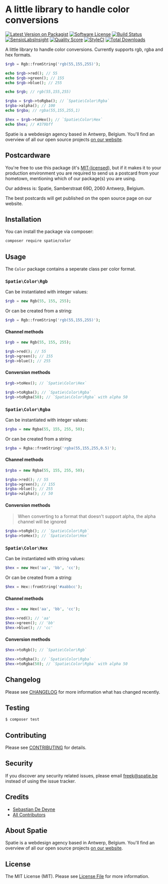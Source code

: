 # A little library to handle color conversions

[![Latest Version on Packagist](https://img.shields.io/packagist/v/spatie/color.svg?style=flat-square)](https://packagist.org/packages/spatie/color)
[![Software License](https://img.shields.io/badge/license-MIT-brightgreen.svg?style=flat-square)](LICENSE.md)
[![Build Status](https://img.shields.io/travis/spatie/color/master.svg?style=flat-square)](https://travis-ci.org/spatie/color)
[![SensioLabsInsight](https://img.shields.io/sensiolabs/i/966ee426-e15b-4b9c-8676-a6c107bcabff.svg?style=flat-square)](https://insight.sensiolabs.com/projects/966ee426-e15b-4b9c-8676-a6c107bcabff)
[![Quality Score](https://img.shields.io/scrutinizer/g/spatie/color.svg?style=flat-square)](https://scrutinizer-ci.com/g/spatie/color)
[![StyleCI](https://styleci.io/repos/68709937/shield?branch=master)](https://styleci.io/repos/68709937)
[![Total Downloads](https://img.shields.io/packagist/dt/spatie/color.svg?style=flat-square)](https://packagist.org/packages/spatie/color)

A little library to handle color conversions. Currently supports rgb, rgba and hex formats.

```php
$rgb = Rgb::fromString('rgb(55,155,255)');

echo $rgb->red(); // 55
echo $rgb->green(); // 155
echo $rgb->blue(); // 255

echo $rgb; // rgb(55,155,255)

$rgba = $rgb->toRgba(); // `Spatie\Color\Rgba`
$rgba->alpha(); // 100
echo $rgba; // rgba(55,155,255,1)

$hex = $rgb->toHex(); // `Spatie\Color\Hex`
echo $hex; // #379bff
```

Spatie is a webdesign agency based in Antwerp, Belgium. You'll find an overview of all our open source projects [on our website](https://spatie.be/opensource).

## Postcardware

You're free to use this package (it's [MIT-licensed](LICENSE.md)), but if it makes it to your production environment you are required to send us a postcard from your hometown, mentioning which of our package(s) you are using.

Our address is: Spatie, Samberstraat 69D, 2060 Antwerp, Belgium.

The best postcards will get published on the open source page on our website.

## Installation

You can install the package via composer:

```bash
composer require spatie/color
```

## Usage

The `Color` package contains a seperate class per color format.

### `Spatie\Color\Rgb`

Can be instantiated with integer values:

```php
$rgb = new Rgb(55, 155, 255);
```

Or can be created from a string:

```php
$rgb = Rgb::fromString('rgb(55,155,255)');
```

#### Channel methods

```php
$rgb = new Rgb(55, 155, 255);

$rgb->red(); // 55
$rgb->green(); // 155
$rgb->blue(); // 255
```

#### Conversion methods

```php
$rgb->toHex(); // `Spatie\Color\Hex`

$rgb->toRgba(); // `Spatie\Color\Rgba`
$rgb->toRgba(50); // `Spatie\Color\Rgba` with alpha 50
```

### `Spatie\Color\Rgba`

Can be instantiated with integer values:

```php
$rgba = new Rgba(55, 155, 255, 50);
```

Or can be created from a string:

```php
$rgba = Rgba::fromString('rgba(55,155,255,0.5)');
```

#### Channel methods

```php
$rgba = new Rgba(55, 155, 255, 50);

$rgba->red(); // 55
$rgba->green(); // 155
$rgba->blue(); // 255
$rgba->alpha(); // 50
```

#### Conversion methods

> When converting to a format that doesn't support alpha, the alpha channel will be ignored

```php
$rgba->toRgb(); // `Spatie\Color\Rgb`
$rgba->toHex(); // `Spatie\Color\Hex`
```

### `Spatie\Color\Hex`

Can be instantiated with string values:

```php
$hex = new Hex('aa', 'bb', 'cc');
```

Or can be created from a string:

```php
$hex = Hex::fromString('#aabbcc');
```

#### Channel methods

```php
$hex = new Hex('aa', 'bb', 'cc');

$hex->red(); // 'aa'
$hex->green(); // 'bb'
$hex->blue(); // 'cc'
```

#### Conversion methods

```php
$hex->toRgb(); // `Spatie\Color\Rgb`

$hex->toRgba(); // `Spatie\Color\Rgba`
$hex->toRgba(50); // `Spatie\Color\Rgba` with alpha 50
```

## Changelog

Please see [CHANGELOG](CHANGELOG.md) for more information what has changed recently.

## Testing

``` bash
$ composer test
```

## Contributing

Please see [CONTRIBUTING](CONTRIBUTING.md) for details.

## Security

If you discover any security related issues, please email freek@spatie.be instead of using the issue tracker.

## Credits

- [Sebastian De Deyne](https://github.com/sebastiandedeyne)
- [All Contributors](../../contributors)

## About Spatie
Spatie is a webdesign agency based in Antwerp, Belgium. You'll find an overview of all our open source projects [on our website](https://spatie.be/opensource).

## License

The MIT License (MIT). Please see [License File](LICENSE.md) for more information.
